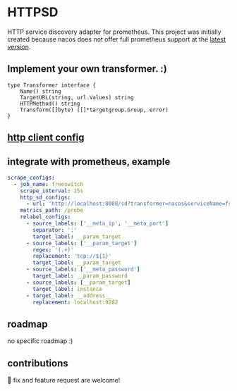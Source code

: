 # HTTPSD

HTTP service discovery adapter for prometheus. This project was initially created because nacos does not offer full prometheus support at the [latest version](https://github.com/alibaba/nacos/releases/tag/2.3.2).

## Implement your own transformer. :)

```golang
type Transformer interface {
	Name() string
	TargetURL(string, url.Values) string
	HTTPMethod() string
	Transform([]byte) ([]*targetgroup.Group, error)
}
```

## [http client config](https://github.com/prometheus/common/blob/main/config)

## integrate with prometheus, example

```yaml
scrape_configs:
  - job_name: freeswitch
    scrape_interval: 15s
    http_sd_configs:
      - url: 'http://localhost:8080/sd?transformer=nacos&serviceName=fsproxy&namespaceId=test&pretty=true'
    metrics_path: /probe
    relabel_configs:
      - source_labels: ['__meta_ip', '__meta_port']
        separator: ':'
        target_label: __param_target
      - source_labels: ['__param_target']
        regex: '(.+)'
        replacement: 'tcp://${1}'
        target_label: __param_target
      - source_labels: ['__meta_password']
        target_label: __param_password
      - source_labels: [__param_target]
        target_label: instance
      - target_label: __address__
        replacement: localhost:9282
```

## roadmap

no specific roadmap :)

## contributions

🐛 fix and feature request are welcome!
